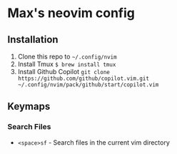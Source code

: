 # Max's neovim config

## Installation

1. Clone this repo to `~/.config/nvim`
2. Install Tmux `$ brew install tmux`
3. Install Github Copilot `git clone https://github.com/github/copilot.vim.git ~/.config/nvim/pack/github/start/copilot.vim`

## Keymaps

### Search Files

- `<space>sf` - Search files in the current vim directory

